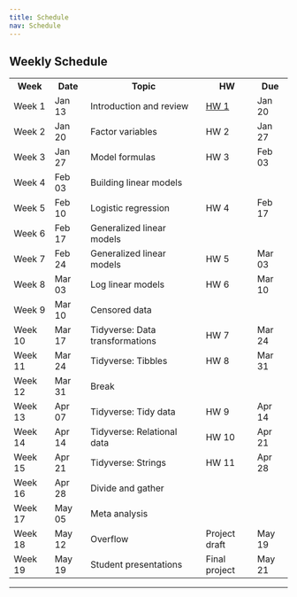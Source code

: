 ```yaml
---
title: Schedule
nav: Schedule
---
```


<head>
<style>
table {
  border-collapse: collapse;
  width: 100%;
}

th, td {
  padding: 8px;
  text-align: left;
  border-bottom: 1px solid #DDD;
}

tr:hover {background-color: #D6EEEE;}
</style>
</head>
<body>

<h2>Weekly Schedule</h2>

<table>
  <tr>
    <th>Week</th>
    <th>Date</th>
    <th>Topic</th>
    <th>HW</th>
    <th>Due</th>
  </tr>
  <tr>
    <td>Week 1</td>
    <td>Jan 13</td>
    <td>Introduction and review</td>
    <td><a href="https://xiaoyuliang.github.io/BIOE806-Spring2022/HW/HW1.html" title="About Me">HW 1</a></td>
    <td>Jan 20</td>
  </tr>
    <tr>
    <td>Week 2</td>
    <td>Jan 20</td>
    <td>Factor variables</td>
    <td>HW 2</td>
    <td>Jan 27</td>
  </tr>
    <tr>
    <td>Week 3</td>
    <td>Jan 27</td>
    <td>Model formulas</td>
    <td>HW 3</td>
    <td>Feb 03</td>
  </tr>
    <tr>
    <td>Week 4</td>
    <td>Feb 03</td>
    <td>Building linear models</td>
    <td></td>
    <td></td>
  </tr>
    <tr>
    <td>Week 5</td>
    <td>Feb 10</td>
    <td>Logistic regression</td>
    <td>HW 4</td>
    <td>Feb 17</td>
  </tr>
    <tr>
    <td>Week 6</td>
    <td>Feb 17</td>
    <td>Generalized linear models</td>
    <td></td>
    <td></td>
  </tr>
    <tr>
    <td>Week 7</td>
    <td>Feb 24</td>
    <td>Generalized linear models</td>
    <td>HW 5</td>
    <td>Mar 03</td>
  </tr>
    <tr>
    <td>Week 8</td>
    <td>Mar 03</td>
    <td>Log linear models</td>
    <td>HW 6</td>
    <td>Mar 10</td>
  </tr>
    <tr>
    <td>Week 9</td>
    <td>Mar 10</td>
    <td>Censored data</td>
    <td></td>
    <td></td>
  </tr>
    <tr>
    <td>Week 10</td>
    <td>Mar 17</td>
    <td>Tidyverse: Data transformations</td>
    <td>HW 7</td>
    <td>Mar 24</td>
  </tr>
    <tr>
    <td>Week 11</td>
    <td>Mar 24</td>
    <td>Tidyverse: Tibbles</td>
    <td>HW 8</td>
    <td>Mar 31</td>
  </tr>
    <tr>
    <td>Week 12</td>
    <td>Mar 31</td>
    <td>Break</td>
    <td></td>
    <td></td>
  </tr>
    <tr>
    <td>Week 13</td>
    <td>Apr 07</td>
    <td>Tidyverse: Tidy data</td>
    <td>HW 9</td>
    <td>Apr 14</td>
  </tr>
    <tr>
    <td>Week 14</td>
    <td>Apr 14</td>
    <td>Tidyverse: Relational data</td>
    <td>HW 10</td>
    <td>Apr 21</td>
  </tr>
    <tr>
    <td>Week 15</td>
    <td>Apr 21</td>
    <td>Tidyverse: Strings</td>
    <td>HW 11</td>
    <td>Apr 28</td>
  </tr>
    <tr>
    <td>Week 16</td>
    <td>Apr 28</td>
    <td>Divide and gather</td>
    <td></td>
    <td></td>
  </tr>
    <tr>
    <td>Week 17</td>
    <td>May 05</td>
    <td>Meta analysis</td>
    <td></td>
    <td></td>
  </tr>
    <tr>
    <td>Week 18</td>
    <td>May 12</td>
    <td>Overflow</td>
    <td>Project draft</td>
    <td>May 19</td>
  </tr>
    <tr>
    <td>Week 19</td>
    <td>May 19</td>
    <td>Student presentations</td>
    <td>Final project</td>
    <td>May 21</td>
  </tr>

</table>

</body>

-------------


